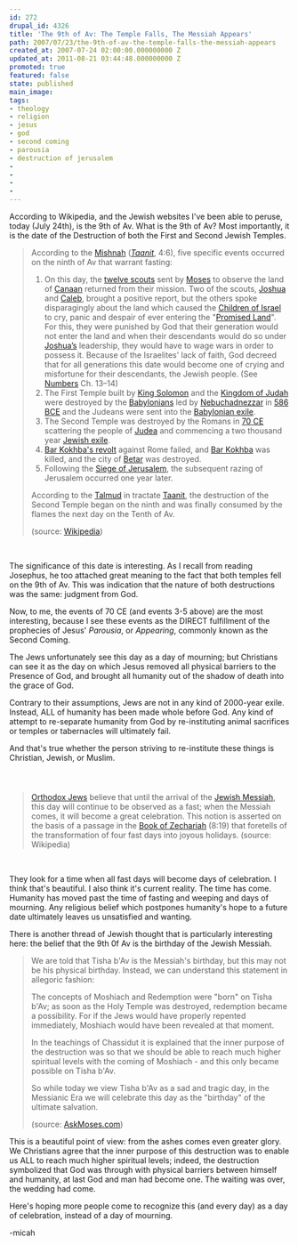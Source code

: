 ```yaml
---
id: 272
drupal_id: 4326
title: 'The 9th of Av: The Temple Falls, The Messiah Appears'
path: 2007/07/23/the-9th-of-av-the-temple-falls-the-messiah-appears
created_at: 2007-07-24 02:00:00.000000000 Z
updated_at: 2011-08-21 03:44:48.000000000 Z
promoted: true
featured: false
state: published
main_image: 
tags:
- theology
- religion
- jesus
- god
- second coming
- parousia
- destruction of jerusalem
- 
- 
- 
- 
---
```

According to Wikipedia, and the Jewish websites I've been able to peruse, today (July 24th), is the 9th of Av. What is the 9th of Av? Most importantly, it is the date of the Destruction of both the First and Second Jewish Temples.<br /><p></p><blockquote><p>According to the <a href="http://en.wikipedia.org/wiki/Mishnah" title="Mishnah">Mishnah</a> (<i><a href="http://en.wikipedia.org/wiki/Taanit" title="Taanit">Taanit</a></i>, 4:6), five specific events occurred on the ninth of Av that warrant fasting:</p> <ol><li>On this day, the <a href="http://en.wikipedia.org/wiki/Shlach#The_scouts" title="Shlach">twelve scouts</a> sent by <a href="http://en.wikipedia.org/wiki/Moses" title="Moses">Moses</a> to observe the land of <a href="http://en.wikipedia.org/wiki/Canaan" title="Canaan">Canaan</a> returned from their mission. Two of the scouts, <a href="http://en.wikipedia.org/wiki/Joshua" title="Joshua">Joshua</a> and <a href="http://en.wikipedia.org/wiki/Caleb" title="Caleb">Caleb</a>, brought a positive report, but the others spoke disparagingly about the land which caused the <a href="http://en.wikipedia.org/wiki/Children_of_Israel" title="Children of Israel">Children of Israel</a> to cry, panic and despair of ever entering the "<a href="http://en.wikipedia.org/wiki/Promised_Land" title="Promised Land">Promised Land</a>". For this, they were punished by God that their generation would not enter the land and when their descendants would do so under <a href="http://en.wikipedia.org/wiki/Joshua" title="Joshua">Joshua’s</a> leadership, they would have to wage wars in order to possess it. Because of the Israelites' lack of faith, God decreed that for all generations this date would become one of crying and misfortune for their descendants, the Jewish people. (See <a href="http://en.wikipedia.org/wiki/Book_of_Numbers" title="Book of Numbers">Numbers</a> Ch. 13–14)</li><li>The First Temple built by <a href="http://en.wikipedia.org/wiki/Solomon" title="Solomon">King Solomon</a> and the <a href="http://en.wikipedia.org/wiki/Kingdom_of_Judah" title="Kingdom of Judah">Kingdom of Judah</a> were destroyed by the <a href="http://en.wikipedia.org/wiki/Babylonia" title="Babylonia">Babylonians</a> led by <a href="http://en.wikipedia.org/wiki/Nebuchadrezzar_I" title="Nebuchadrezzar I">Nebuchadnezzar</a> in <a href="http://en.wikipedia.org/wiki/586_BC" title="586 BC">586 BCE</a> and the Judeans were sent into the <a href="http://en.wikipedia.org/wiki/Babylonian_captivity" title="Babylonian captivity">Babylonian exile</a>.</li><li>The Second Temple was destroyed by the Romans in <a href="http://en.wikipedia.org/wiki/70_AD" title="70 AD">70 CE</a> scattering the people of <a href="http://en.wikipedia.org/wiki/Judea" title="Judea">Judea</a> and commencing a two thousand year <a href="http://en.wikipedia.org/wiki/Jewish_diaspora" title="Jewish diaspora">Jewish exile</a>.</li><li><a href="http://en.wikipedia.org/wiki/Bar_Kokhba%27s_revolt" title="Bar Kokhba's revolt">Bar Kokhba's revolt</a> against Rome failed, and <a href="http://en.wikipedia.org/wiki/Simon_bar_Kokhba" title="Simon bar Kokhba">Bar Kokhba</a> was killed, and the city of <a href="http://en.wikipedia.org/wiki/Betar_%28fortress%29" title="Betar (fortress)">Betar</a> was destroyed.</li><li>Following the <a href="http://en.wikipedia.org/wiki/Siege_of_Jerusalem_%2870%29" title="Siege of Jerusalem (70)">Siege of Jerusalem</a>, the subsequent razing of Jerusalem occurred one year later.</li></ol> <p>According to the <a href="http://en.wikipedia.org/wiki/Talmud" title="Talmud">Talmud</a> in tractate <a href="http://en.wikipedia.org/wiki/Taanit" title="Taanit">Taanit</a>, the destruction of the Second Temple began on the ninth and was finally consumed by the flames the next day on the Tenth of Av.</p><p>(source: <a href="http://en.wikipedia.org/wiki/Tisha_B%27Av">Wikipedia</a>)</p></blockquote><br /><p>The significance of this date is interesting. As I recall from reading Josephus, he too attached great meaning to the fact that both temples fell on the 9th of Av. This was indication that the nature of both destructions was the same: judgment from God.</p><p>Now, to me, the events of 70 CE (and events 3-5 above) are the most interesting, because I see these events as the DIRECT fulfillment of the prophecies of Jesus' <span style="font-style: italic;">Parousia</span>, or <span style="font-style: italic;">Appearing</span>, commonly known as the Second Coming.</p><p>The Jews unfortunately see this day as a day of mourning; but Christians can see it as the day on which Jesus removed all physical barriers to the Presence of God, and brought all humanity out of the shadow of death into the grace of God.</p><p>Contrary to their assumptions, Jews are not in any kind of 2000-year exile. Instead, ALL of humanity has been made whole before God. Any kind of attempt to re-separate humanity from God by re-instituting animal sacrifices or temples or tabernacles will ultimately fail.</p><p>And that's true whether the person striving to re-institute these things is Christian, Jewish, or Muslim.</p><br /><blockquote><h3><span class="mw-headline"></span></h3> <p><a href="http://en.wikipedia.org/wiki/Orthodox_Judaism" title="Orthodox Judaism">Orthodox Jews</a> believe that until the arrival of the <a href="http://en.wikipedia.org/wiki/Jewish_Messiah" title="Jewish Messiah">Jewish Messiah</a>, this day will continue to be observed as a fast; when the Messiah comes, it will become a great celebration. This notion is asserted on the basis of a passage in the <a href="http://en.wikipedia.org/wiki/Book_of_Zechariah" title="Book of Zechariah">Book of Zechariah</a> (8:19) that foretells of the transformation of four fast days into joyous holidays. (source: Wikipedia)</p></blockquote><br /><p>They look for a time when all fast days will become days of celebration. I think that's beautiful. I also think it's current reality. The time has come. Humanity has moved past the time of fasting and weeping and days of mourning. Any religious belief which postpones humanity's hope to a future date ultimately leaves us unsatisfied and wanting.</p><p>There is another thread of Jewish thought that is particularly interesting here: the belief that the 9th 0f Av is the birthday of the Jewish Messiah.</p><blockquote><p>We are told that <span>Tisha b'Av</span> is the Messiah's birthday, but this may not be his physical birthday. Instead, we can understand this statement in allegoric fashion:</p><p>The concepts of <span>Moshiach</span> and Redemption were "born" on Tisha b'<span>Av</span>; as soon as the Holy <span>Temple</span> was destroyed, redemption became a possibility. For if the Jews would have properly repented immediately, Moshiach would have been revealed at that moment.</p><p>In the teachings of <span>Chassidut</span> it is explained that the inner purpose of the destruction was so that we should be able to reach much higher spiritual levels with the coming of Moshiach - and this only became possible on Tisha b'Av.</p><p>So while today we view Tisha b'Av as a sad and tragic day, in the Messianic Era we will celebrate this day as the "birthday" of the ultimate salvation.</p>(source: <a href="http://www.askmoses.com/article.html?h=110&amp;o=43879">AskMoses.com</a>)<br /></blockquote><p>This is a beautiful point of view: from the ashes comes even greater glory. We Christians agree that the inner purpose of this destruction was to enable us ALL to reach much higher spiritual levels; indeed, the destruction symbolized that God was through with physical barriers between himself and humanity, at last God and man had become one. The waiting was over, the wedding had come.</p><p>Here's hoping more people come to recognize this (and every day) as a day of celebration, instead of a day of mourning.</p><p>-micah</p>
